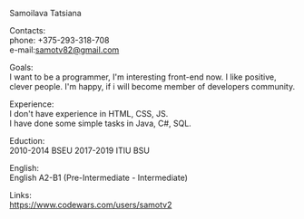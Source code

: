Samoilava Tatsiana  

Contacts:  
phone: +375-293-318-708  
e-mail:samotv82@gmail.com

Goals:  
I want to be a programmer, I'm interesting front-end now. I like positive, clever people. I'm happy, if i will become member of developers community. 

Experience:  
I don't have experience in HTML, CSS, JS.  
I have done some simple tasks in Java, C#, SQL.

Eduction:  
2010-2014 BSEU
2017-2019 ITIU BSU

English:  
English A2-B1 (Pre-Intermediate - Intermediate)
 
 Links:  
https://www.codewars.com/users/samotv2